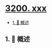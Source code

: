 # [3200. xxx](https://github.com/Tdahuyou/TNotes.leetcode/tree/main/notes/3200.%20xxx)

<!-- region:toc -->

- [1. 📝 概述](#1--概述)

<!-- endregion:toc -->

## 1. 📝 概述

